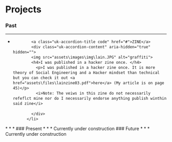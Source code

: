# Projects


### Past
* * *
<ul uk-accordion="" class="uk-accordion">
          <li class="">
          
            <a class="uk-accordion-title code" href="#">ZINE</a>
            <div class="uk-accordion-content" aria-hidden="true" hidden="">
            <img src="assets\images\img\lain.JPG" alt="graffiti">
            <h4>I was published in a hacker zine once. </h4>
              <p>I was published in a hacker zine once. It is more theory of Social Engineering and a Hacker mindset than technical but you can check it out <a href="assets\files\lainzine03.pdf">here</a> (My article is on page 45)</p>
              <i>Note: The veiws in this zine do not necessarily refeflct mine nor do I necessarily endorse anything publish winthin said zine</i>

            </div>
          </li>
</ul>
* * *
### Present
* * *
Currently under construction 
### Future
* * *
Currently under construction 